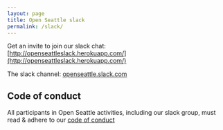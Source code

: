 ```yaml
---
layout: page
title: Open Seattle slack
permalink: /slack/
---
```


Get an invite to join our slack chat: [http://openseattleslack.herokuapp.com/](http://openseattleslack.herokuapp.com/)

The slack channel: [openseattle.slack.com](http://openseattle.slack.com)

## Code of conduct

All participants in Open Seattle activities, including our slack group, must read & adhere to our [code of conduct](/conduct)

